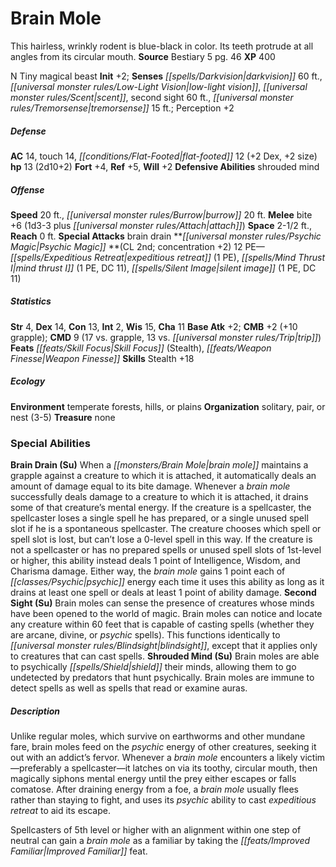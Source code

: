 ﻿---
cssclass: [monsters]
title1: Brain Mole
desc_short: This hairless, wrinkly rodent is blue-black in color. Its teeth protrude
  at all angles from its circular mouth.
title2: Brain Mole
CR: 1
sources:
- name: Bestiary 5
  page: 46
  link: http://paizo.com/products/btpy9g9x?Pathfinder-Roleplaying-Game-Bestiary-5
XP: 400
alignment: N
size: Tiny
type: magical beast
initiative:
  bonus: 2
senses:
  darkvision: 60
  low-light vision: true
  scent: true
  second sight: 60
  tremorsense: 15
AC:
  AC: 14
  touch: 14
  flat_footed: 12
  components:
    dex: 2
    size: 2
HP:
  HP: 13
  long: 2d10+2
saves:
  fort: 4
  ref: 5
  will: 2
defensive_abilities:
- shrouded mind
speeds:
  base: 20
  burrow: 20
attacks:
  melee:
  - - text: bite +6 (1d3-3 plus attach)
      entries:
      - - damage: 1d3-3
        - effect: attach
      attack: bite
      bonus:
      - 6
  special:
  - brain drain
space: 2.5
reach: 0
psychic_magic:
  entries:
  - name: expeditious retreat
    PE: 1
  - name: mind thrust I
    PE: 1
    DC: 11
  - name: silent image
    PE: 1
    DC: 11
  sources:
  - name: default
    CL: 2
    concentration: 2
  PE: 12
ability_scores:
  STR: 4
  DEX: 14
  CON: 13
  INT: 2
  WIS: 15
  CHA: 11
BAB: 2
CMB: 2
CMB_other: +10 grapple
CMD: 9
CMD_other: 17 vs. grapple, 13 vs. trip
feats:
- name: Skill Focus (Stealth)
- name: Weapon Finesse
skills:
  Stealth: 18
  Perception: 2
ecology:
  environment: temperate forests, hills, or plains
  organization: solitary, pair, or nest (3-5)
  treasure_type: none
special_abilities:
  Brain Drain (Su): When a brain mole maintains a grapple against a creature to which
    it is attached, it automatically deals an amount of damage equal to its bite damage.
    Whenever a brain mole successfully deals damage to a creature to which it is attached,
    it drains some of that creature's mental energy. If the creature is a spellcaster,
    the spellcaster loses a single spell he has prepared, or a single unused spell
    slot if he is a spontaneous spellcaster. The creature chooses which spell or spell
    slot is lost, but can't lose a 0-level spell in this way. If the creature is not
    a spellcaster or has no prepared spells or unused spell slots of 1st-level or
    higher, this ability instead deals 1 point of Intelligence, Wisdom, and Charisma
    damage. Either way, the brain mole gains 1 point each of psychic energy each time
    it uses this ability as long as it drains at least one spell or deals at least
    1 point of ability damage.
  Second Sight (Su): Brain moles can sense the presence of creatures whose minds have
    been opened to the world of magic. Brain moles can notice and locate any creature
    within 60 feet that is capable of casting spells (whether they are arcane, divine,
    or psychic spells). This functions identically to blindsight, except that it applies
    only to creatures that can cast spells.
  Shrouded Mind (Su): Brain moles are able to psychically shield their minds, allowing
    them to go undetected by predators that hunt psychically. Brain moles are immune
    to detect spells as well as spells that read or examine auras.
desc_long: |-
  Unlike regular moles, which survive on earthworms and other mundane fare, brain moles feed on the psychic energy of other creatures, seeking it out with an addict's fervor. Whenever a brain mole encounters a likely victim-preferably a spellcaster-it latches on via its toothy, circular mouth, then magically siphons mental energy until the prey either escapes or falls comatose. After draining energy from a foe, a brain mole usually flees rather than staying to fight, and uses its psychic ability to cast expeditious retreat to aid its escape.

  Spellcasters of 5th level or higher with an alignment within one step of neutral can gain a brain mole as a familiar by taking the Improved Familiar feat.

---

# Brain Mole
This hairless, wrinkly rodent is blue-black in color. Its teeth protrude at all angles from its circular mouth.
**Source** Bestiary 5 pg. 46
**XP** 400

N Tiny magical beast
**Init** +2; **Senses** _[[spells/Darkvision|darkvision]]_ 60 ft., _[[universal monster rules/Low-Light Vision|low-light vision]]_, _[[universal monster rules/Scent|scent]]_, second sight 60 ft., _[[universal monster rules/Tremorsense|tremorsense]]_ 15 ft.; Perception +2

##### Defense

**AC** 14, touch 14, _[[conditions/Flat-Footed|flat-footed]]_ 12 (+2 Dex, +2 size)
**hp** 13 (2d10+2)
**Fort** +4, **Ref** +5, **Will** +2
**Defensive Abilities** shrouded mind

##### Offense
**Speed** 20 ft., _[[universal monster rules/Burrow|burrow]]_ 20 ft.
**Melee** bite +6 (1d3-3 plus _[[universal monster rules/Attach|attach]]_)
**Space** 2-1/2 ft., **Reach** 0 ft.
**Special Attacks** brain drain
**_[[universal monster rules/Psychic Magic|Psychic Magic]]_ **(CL 2nd; concentration +2)
12 PE—_[[spells/Expeditious Retreat|expeditious retreat]]_ (1 PE), _[[spells/Mind Thrust I|mind thrust I]]_ (1 PE, DC 11), _[[spells/Silent Image|silent image]]_ (1 PE, DC 11)

##### Statistics
**Str** 4, **Dex** 14, **Con** 13, **Int** 2, **Wis** 15, **Cha** 11
**Base Atk** +2; **CMB** +2 (+10 grapple); **CMD** 9 (17 vs. grapple, 13 vs. _[[universal monster rules/Trip|trip]]_)
**Feats** _[[feats/Skill Focus|Skill Focus]]_ (Stealth), _[[feats/Weapon Finesse|Weapon Finesse]]_
**Skills** Stealth +18

##### Ecology

**Environment** temperate forests, hills, or plains
**Organization** solitary, pair, or nest (3-5)
**Treasure** none

### Special Abilities

**Brain Drain (Su)** When a _[[monsters/Brain Mole|brain mole]]_ maintains a grapple against a creature to which it is attached, it automatically deals an amount of damage equal to its bite damage. Whenever a _brain mole_ successfully deals damage to a creature to which it is attached, it drains some of that creature’s mental energy. If the creature is a spellcaster, the spellcaster loses a single spell he has prepared, or a single unused spell slot if he is a spontaneous spellcaster. The creature chooses which spell or spell slot is lost, but can’t lose a 0-level spell in this way. If the creature is not a spellcaster or has no prepared spells or unused spell slots of 1st-level or higher, this ability instead deals 1 point of Intelligence, Wisdom, and Charisma damage. Either way, the _brain mole_ gains 1 point each of _[[classes/Psychic|psychic]]_ energy each time it uses this ability as long as it drains at least one spell or deals at least 1 point of ability damage.
**Second Sight (Su)** Brain moles can sense the presence of creatures whose minds have been opened to the world of magic. Brain moles can notice and locate any creature within 60 feet that is capable of casting spells (whether they are arcane, divine, or _psychic_ spells). This functions identically to _[[universal monster rules/Blindsight|blindsight]]_, except that it applies only to creatures that can cast spells.
**Shrouded Mind (Su)** Brain moles are able to psychically _[[spells/Shield|shield]]_ their minds, allowing them to go undetected by predators that hunt psychically. Brain moles are immune to detect spells as well as spells that read or examine auras.

##### Description

Unlike regular moles, which survive on earthworms and other mundane fare, brain moles feed on the _psychic_ energy of other creatures, seeking it out with an addict’s fervor. Whenever a _brain mole_ encounters a likely victim—preferably a spellcaster—it latches on via its toothy, circular mouth, then magically siphons mental energy until the prey either escapes or falls comatose. After draining energy from a foe, a _brain mole_ usually flees rather than staying to fight, and uses its _psychic_ ability to cast _expeditious retreat_ to aid its escape.

Spellcasters of 5th level or higher with an alignment within one step of neutral can gain a _brain mole_ as a familiar by taking the _[[feats/Improved Familiar|Improved Familiar]]_ feat.
